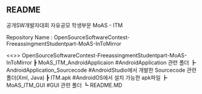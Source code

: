 ## README

공개SW개발자대회
자유공모
학생부문
MoAS - ITM


Repository Name : OpenSourceSoftwareContest-FreeassingmentStudentpart-MoAS-InToMirror

<<<Tree>>>
  OpenSourceSoftwareContest-FreeassingmentStudentpart-MoAS-InToMirror
      ┣ MoAS_ITM_AndroidApplicaion               #AndroidApplication 관련 폴더
          ┣ AndroidApplication_Sourcecode        #AndroidStudio에서 개발한 Sourcecode 관련 폴더(Xml, Java)
          ┣ ITM.apk                              #AndroidOS에서 설치 가능한 apk파일
      ┣ MoAS_ITM_GUI                             #GUI 관련 폴더
      ┗ README.MD
